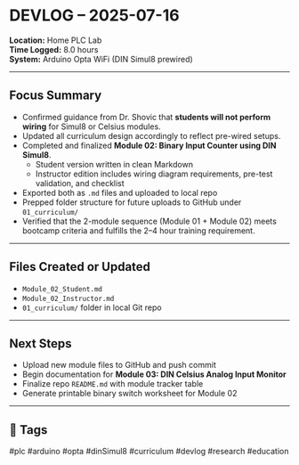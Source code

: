 # DEVLOG – 2025-07-16

**Location:** Home PLC Lab  
**Time Logged:** 8.0 hours  
**System:** Arduino Opta WiFi (DIN Simul8 prewired)

---

## Focus Summary

- Confirmed guidance from Dr. Shovic that **students will not perform wiring** for Simul8 or Celsius modules.
- Updated all curriculum design accordingly to reflect pre-wired setups.
- Completed and finalized **Module 02: Binary Input Counter using DIN Simul8**.
  - Student version written in clean Markdown
  - Instructor edition includes wiring diagram requirements, pre-test validation, and checklist
- Exported both as `.md` files and uploaded to local repo
- Prepped folder structure for future uploads to GitHub under `01_curriculum/`
- Verified that the 2-module sequence (Module 01 + Module 02) meets bootcamp criteria and fulfills the 2–4 hour training requirement.

---

## Files Created or Updated

- `Module_02_Student.md`
- `Module_02_Instructor.md`
- `01_curriculum/` folder in local Git repo

---

## Next Steps

- Upload new module files to GitHub and push commit
- Begin documentation for **Module 03: DIN Celsius Analog Input Monitor**
- Finalize repo `README.md` with module tracker table
- Generate printable binary switch worksheet for Module 02

---

## 🔖 Tags

#plc #arduino #opta #dinSimul8 #curriculum #devlog #research #education
